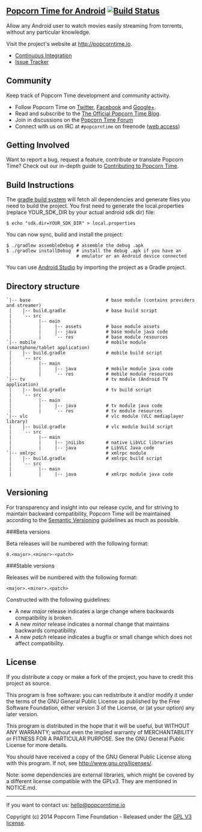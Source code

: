 [Popcorn Time for Android](https://git.popcorntime.io/stash/projects/PA/repos/popcorn-android)  [![Build Status](http://ci.popcorntime.io/buildStatus/icon?job=Popcorn-Android)](http://ci.popcorntime.io/job/Popcorn-Android/)
----

Allow any Android user to watch movies easily streaming from torrents, without any particular knowledge.

Visit the project's website at <http://popcorntime.io>.

* [Continuous Integration](http://ci.popcorntime.io/job/Popcorn-Android/)
* [Issue Tracker](https://git.popcorntime.io/jira/browse/PTA)

## Community

Keep track of Popcorn Time development and community activity.

* Follow Popcorn Time on [Twitter](https://twitter.com/popcorntimetv), [Facebook](https://www.facebook.com/PopcornTimeTv) and [Google+](https://plus.google.com/+Getpopcorntime).
* Read and subscribe to the [The Official Popcorn Time Blog](http://blog.popcorntime.io).
* Join in discussions on the [Popcorn Time Forum](https://discuss.popcorntime.io)
* Connect with us on IRC at `#popcorntime` on freenode ([web access](http://webchat.freenode.net/?channels=popcorntime))

## Getting Involved

Want to report a bug, request a feature, contribute or translate Popcorn Time? Check out our in-depth guide to [Contributing to Popcorn Time](https://git.popcorntime.io/stash/projects/PA/repos/popcorn-android/browse/CONTRIBUTING.md).

## Build Instructions ##

The [gradle build system](http://tools.android.com/tech-docs/new-build-system/user-guide) will fetch all dependencies and generate
files you need to build the project. You first need to generate the
local.properties (replace YOUR_SDK_DIR by your actual android sdk dir)
file:

    $ echo "sdk.dir=YOUR_SDK_DIR" > local.properties

You can now sync, build and install the project:

    $ ./gradlew assembleDebug # assemble the debug .apk
    $ ./gradlew installDebug  # install the debug .apk if you have an
                              # emulator or an Android device connected

You can use [Android Studio](http://developer.android.com/sdk/installing/studio.html) by importing the project as a Gradle project.

## Directory structure ##

    `|-- base                            # base module (contains providers and streamer)
     |    |-- build.gradle               # base build script
     |    `-- src
     |          |-- main
     |          |     |-- assets         # base module assets
     |          |     |-- java           # base module java code
     |          |     `-- res            # base module resources
    `|-- mobile                          # mobile module (smartphone/tablet application)
     |    |-- build.gradle               # mobile build script
     |    `-- src
     |          |-- main
     |          |     |-- java           # mobile module java code
     |          |     `-- res            # mobile module resources
    `|-- tv                              # tv module (Android TV application)
     |    |-- build.gradle               # tv build script
     |    `-- src
     |          |-- main
     |          |     |-- java           # tv module java code
     |          |     `-- res            # tv module resources
    `|-- vlc                             # vlc module (VLC mediaplayer library)
     |    |-- build.gradle               # vlc module build script
     |    `-- src
     |          |-- main
     |          |     |-- jniLibs        # native LibVLC libraries
     |          |     |-- java           # LibVLC Java code
    `|-- xmlrpc                          # xmlrpc module
     |    |-- build.gradle               # xmlrpc build script
     |    `-- src
     |          |-- main
     |          |     |-- java           # xmlrpc module java code

## Versioning

For transparency and insight into our release cycle, and for striving to maintain backward compatibility, Popcorn Time will be maintained according to the [Semantic Versioning](http://semver.org/) guidelines as much as possible.

###Beta versions

Beta releases will be numbered with the following format:

`0.<major>.<minor>-<patch>`

###Stable versions

Releases will be numbered with the following format:

`<major>.<minor>.<patch>`


Constructed with the following guidelines:
* A new *major* release indicates a large change where backwards compatibility is broken.
* A new *minor* release indicates a normal change that maintains backwards compatibility.
* A new *patch* release indicates a bugfix or small change which does not affect compatibility.

## License

If you distribute a copy or make a fork of the project, you have to credit this project as source.

This program is free software: you can redistribute it and/or modify it under the terms of the GNU General Public License as published by the Free Software Foundation, either version 3 of the License, or (at your option) any later version.

This program is distributed in the hope that it will be useful, but WITHOUT ANY WARRANTY; without even the implied warranty of MERCHANTABILITY or FITNESS FOR A PARTICULAR PURPOSE.  See the GNU General Public License for more details.

You should have received a copy of the GNU General Public License along with this program.  If not, see http://www.gnu.org/licenses/.

Note: some dependencies are external libraries, which might be covered by a different license compatible with the GPLv3. They are mentioned in NOTICE.md.

***

If you want to contact us: [hello@popcorntime.io](mailto:hello@popcorntime.io)

Copyright (c) 2014 Popcorn Time Foundation - Released under the [GPL V3 license](https://git.popcorntime.io/stash/projects/PA/repos/popcorn-android/browse/LICENSE.md).